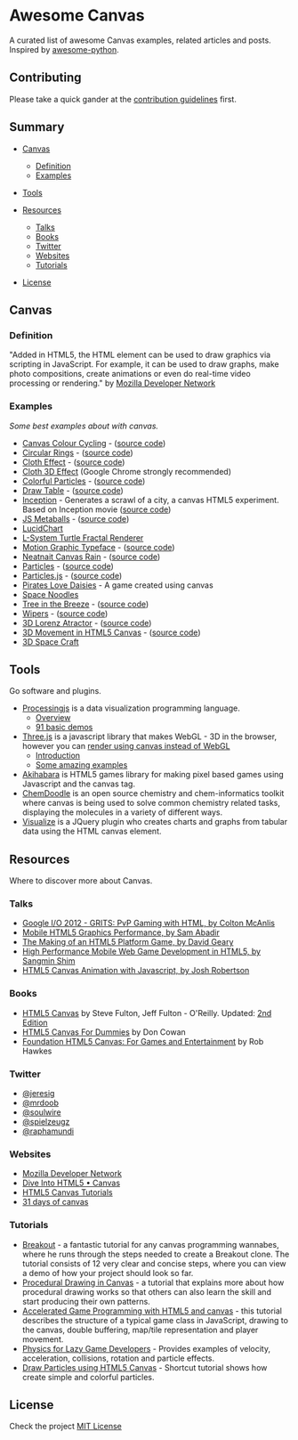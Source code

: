 # Awesome Canvas

A curated list of awesome Canvas examples, related articles and posts. Inspired by [awesome-python](https://github.com/vinta/awesome-python).

## Contributing

Please take a quick gander at the [contribution guidelines](https://github.com/raphamorim/awesome-canvas/blob/master/CONTRIBUTING.md) first.

## Summary

- [Canvas](#canvas)
    - [Definition](#definition)
    - [Examples](#examples)

- [Tools](#tools)

- [Resources](#resources)
    - [Talks](#talks)
    - [Books](#books)
    - [Twitter](#twitter)
    - [Websites](#websites)
    - [Tutorials](#tutorials)

- [License](#license)

## Canvas

### Definition

"Added in HTML5, the HTML <canvas> element can be used to draw graphics via scripting in JavaScript. For example, it can be used to draw graphs, make photo compositions, create animations or even do real-time video processing or rendering." by [Mozilla Developer Network](https://developer.mozilla.org/en-US/docs/Web/API/Canvas_API)

### Examples

*Some best examples about with canvas.*

* [Canvas Colour Cycling](http://www.effectgames.com/demos/canvascycle/) - ([source code](http://www.effectgames.com/effect/article.psp.html/joe/Old_School_Color_Cycling_with_HTML5))
* [Circular Rings](http://cssdeck.com/labs/full/zeaklousedit) - ([source code](http://cssdeck.com/labs/zeaklousedit))
* [Cloth Effect](http://raphamorim.com/canvas-experiments/cloth) - ([source code](https://github.com/raphamorim/canvas-experiments))
* [Cloth 3D Effect](http://gyu.que.jp/jscloth/) (Google Chrome strongly recommended)
* [Colorful Particles](raphamorim.com/canvas-experiments/particles) - ([source code](https://github.com/raphamorim/canvas-experiments))
* [Draw Table](http://raphamorim.com/canvas-experiments/draw) - ([source code](https://github.com/raphamorim/canvas-experiments))
* [Inception](http://raphamorim.com/canvas-experiments/inception) - Generates a scrawl of a city, a canvas HTML5 experiment. Based on Inception movie ([source code](https://github.com/raphamorim/canvas-experiments))
* [JS Metaballs](http://cssdeck.com/labs/full/js-metaballs) - ([source code](http://cssdeck.com/labs/js-metaballs))
* [LucidChart](http://www.lucidchart.com/documents/demo)
* [L-System Turtle Fractal Renderer](http://www.kevs3d.co.uk/dev/lsystems/)
* [Motion Graphic Typeface](http://codepen.io/ara_node/full/nuJCG/) - ([source code](http://codepen.io/ara_node/pen/nuJCG))
* [Neatnait Canvas Rain](http://cssdeck.com/labs/full/neatnait-canvas-rain) - ([source code](http://cssdeck.com/labs/neatnait-canvas-rain))
* [Particles](http://codepen.io/pixelgrid/full/ECrKd) - ([source code](http://codepen.io/pixelgrid/pen/ECrKd))
* [Particles.js](http://codepen.io/VincentGarreau/full/pnlso/) - ([source code](http://codepen.io/VincentGarreau/pen/pnlso))
* [Pirates Love Daisies](http://www.pirateslovedaisies.com/) - A game created using canvas
* [Space Noodles](http://www.spielzeugz.de/html5/space-noodles/)
* [Tree in the Breeze](http://cssdeck.com/labs/full/fjqj6ifd) - ([source code](http://cssdeck.com/labs/fjqj6ifd))
* [Wipers](http://cssdeck.com/labs/full/oluh99m6) - ([source code](http://cssdeck.com/labs/oluh99m6))
* [3D Lorenz Atractor](http://cssdeck.com/labs/full/3d-lorenz-atractor) - ([source code](http://cssdeck.com/labs/3d-lorenz-atractor))
* [3D Movement in HTML5 Canvas](http://cssdeck.com/labs/full/xtunjekt) - ([source code](http://cssdeck.com/labs/xtunjekt))
* [3D Space Craft](http://07055944295.com/solvalou.php)


## Tools

Go software and plugins.

- [Processingjs](http://ejohn.org/blog/processingjs/) is a data visualization programming language.
    - [Overview](http://ejohn.org/blog/overview-of-processing/)
    - [91 basic demos](http://ejohn.org/apps/processing.js/examples/basic/)
- [Three.js](http://threejs.org/) is a javascript library that makes WebGL - 3D in the browser, however you can [render using canvas instead of WebGL](http://threejs.org/docs/#Reference/Renderers/CanvasRenderer)
    - [Introduction](http://threejs.org/docs/#Manual/Introduction/Creating_a_scene)
    - [Some amazing examples](http://threejs.org/examples/)
- [Akihabara](http://www.kesiev.com/akihabara/) is HTML5 games library for making pixel based games using Javascript and the canvas tag.
- [ChemDoodle](http://web.chemdoodle.com/) is an open source chemistry and chem-informatics toolkit where canvas is being used to solve common chemistry related tasks, displaying the molecules in a variety of different ways.
- [Visualize](https://github.com/filamentgroup/jQuery-Visualize) is a JQuery plugin who creates charts and graphs from tabular data using the HTML canvas element.


## Resources

Where to discover more about Canvas.

### Talks

- [Google I/O 2012 - GRITS: PvP Gaming with HTML, by Colton McAnlis](https://www.youtube.com/watch?v=Prkyd5n0P7k)
- [Mobile HTML5 Graphics Performance, by Sam Abadir](https://www.youtube.com/watch?v=_fBRJgH_c1s)
- [The Making of an HTML5 Platform Game, by David Geary](https://www.youtube.com/watch?v=S256vAqGY6c)
- [High Performance Mobile Web Game Development in HTML5, by Sangmin Shim](https://www.youtube.com/watch?v=T8OCEqM7mqU)
- [HTML5 Canvas Animation with Javascript, by Josh Robertson](https://www.youtube.com/watch?v=sLt9WeyGVEQ)


### Books

- [HTML5 Canvas](http://shop.oreilly.com/product/0636920013327.do) by Steve Fulton, Jeff Fulton - O'Reilly. Updated: [2nd Edition](http://shop.oreilly.com/product/0636920026266.do)
- [HTML5 Canvas For Dummies](http://www.amazon.com/HTML5-Canvas-For-Dummies-Cowan/dp/1118385357) by  Don Cowan
- [Foundation HTML5 Canvas: For Games and Entertainment](http://www.amazon.com/gp/product/1430232919/ref=as_li_qf_sp_asin_il_tl?ie=UTF8&tag=rawkes-20&linkCode=as2&camp=1789&creative=9325&creativeASIN=1430232919) by Rob Hawkes

### Twitter

* [@jeresig](https://twitter.com/jeresig)
* [@mrdoob](https://twitter.com/mrdoob)
* [@soulwire](https://twitter.com/soulwire)
* [@spielzeugz](https://twitter.com/spielzeugz)
* [@raphamundi](https://twitter.com/raphamundi)

### Websites

- [Mozilla Developer Network](https://developer.mozilla.org/en-US/docs/Web/API/Canvas_API/Tutorial)
- [Dive Into HTML5 • Canvas](http://diveintohtml5.info/canvas.html)
- [HTML5 Canvas Tutorials](http://www.html5canvastutorials.com/)
- [31 days of canvas](http://creativejs.com/2011/08/31-days-of-canvas-tutorials/)


### Tutorials

- [Breakout](http://billmill.org/static/canvastutorial/) - a fantastic tutorial for any canvas programming wannabes, where he runs through the steps needed to create a Breakout clone. The tutorial consists of 12 very clear and concise steps, where you can view a demo of how your project should look so far.
- [Procedural Drawing in Canvas](http://acko.net/blog/js1k-demo-the-making-of/) - a tutorial that explains more about how procedural drawing works so that others can also learn the skill and start producing their own patterns.
- [Accelerated Game Programming with HTML5 and canvas](http://www.felinesoft.com/blog/index.php/2010/09/accelerated-game-programming-with-html5-and-canvas/) - this tutorial describes the structure of a typical game class in JavaScript, drawing to the canvas, double buffering, map/tile representation and player movement.
- [Physics for Lazy Game Developers](http://labs.skookum.com/demos/barcampclt_physics/) - Provides examples of velocity, acceleration, collisions, rotation and particle effects.
- [Draw Particles using HTML5 Canvas](https://medium.com/@raphamorim/draw-particles-using-html5-canvas-6151ab214f7a) - Shortcut tutorial shows how create simple and colorful particles.


## License

Check the project [MIT License](https://github.com/raphamorim/awesome-canvas/blob/master/LICENSE.md)
